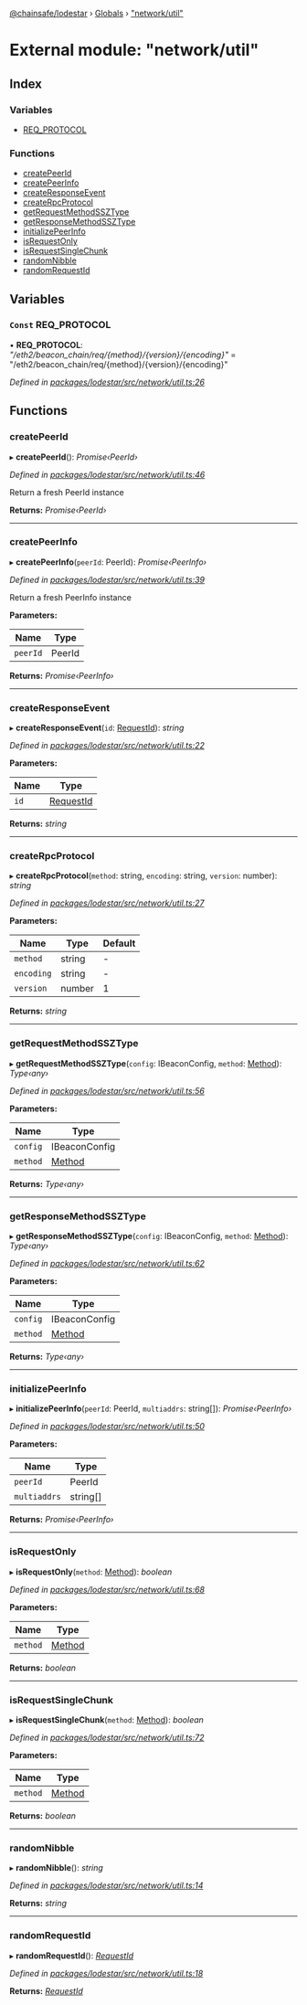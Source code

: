 [@chainsafe/lodestar](../README.md) › [Globals](../globals.md) › ["network/util"](_network_util_.md)

# External module: "network/util"

## Index

### Variables

* [REQ_PROTOCOL](_network_util_.md#const-req_protocol)

### Functions

* [createPeerId](_network_util_.md#createpeerid)
* [createPeerInfo](_network_util_.md#createpeerinfo)
* [createResponseEvent](_network_util_.md#createresponseevent)
* [createRpcProtocol](_network_util_.md#createrpcprotocol)
* [getRequestMethodSSZType](_network_util_.md#getrequestmethodssztype)
* [getResponseMethodSSZType](_network_util_.md#getresponsemethodssztype)
* [initializePeerInfo](_network_util_.md#initializepeerinfo)
* [isRequestOnly](_network_util_.md#isrequestonly)
* [isRequestSingleChunk](_network_util_.md#isrequestsinglechunk)
* [randomNibble](_network_util_.md#randomnibble)
* [randomRequestId](_network_util_.md#randomrequestid)

## Variables

### `Const` REQ_PROTOCOL

• **REQ_PROTOCOL**: *"/eth2/beacon_chain/req/{method}/{version}/{encoding}"* = "/eth2/beacon_chain/req/{method}/{version}/{encoding}"

*Defined in [packages/lodestar/src/network/util.ts:26](https://github.com/ChainSafe/lodestar/blob/533caff9e/packages/lodestar/src/network/util.ts#L26)*

## Functions

###  createPeerId

▸ **createPeerId**(): *Promise‹PeerId›*

*Defined in [packages/lodestar/src/network/util.ts:46](https://github.com/ChainSafe/lodestar/blob/533caff9e/packages/lodestar/src/network/util.ts#L46)*

Return a fresh PeerId instance

**Returns:** *Promise‹PeerId›*

___

###  createPeerInfo

▸ **createPeerInfo**(`peerId`: PeerId): *Promise‹PeerInfo›*

*Defined in [packages/lodestar/src/network/util.ts:39](https://github.com/ChainSafe/lodestar/blob/533caff9e/packages/lodestar/src/network/util.ts#L39)*

Return a fresh PeerInfo instance

**Parameters:**

Name | Type |
------ | ------ |
`peerId` | PeerId |

**Returns:** *Promise‹PeerInfo›*

___

###  createResponseEvent

▸ **createResponseEvent**(`id`: [RequestId](_constants_network_.md#requestid)): *string*

*Defined in [packages/lodestar/src/network/util.ts:22](https://github.com/ChainSafe/lodestar/blob/533caff9e/packages/lodestar/src/network/util.ts#L22)*

**Parameters:**

Name | Type |
------ | ------ |
`id` | [RequestId](_constants_network_.md#requestid) |

**Returns:** *string*

___

###  createRpcProtocol

▸ **createRpcProtocol**(`method`: string, `encoding`: string, `version`: number): *string*

*Defined in [packages/lodestar/src/network/util.ts:27](https://github.com/ChainSafe/lodestar/blob/533caff9e/packages/lodestar/src/network/util.ts#L27)*

**Parameters:**

Name | Type | Default |
------ | ------ | ------ |
`method` | string | - |
`encoding` | string | - |
`version` | number | 1 |

**Returns:** *string*

___

###  getRequestMethodSSZType

▸ **getRequestMethodSSZType**(`config`: IBeaconConfig, `method`: [Method](../enums/_constants_network_.method.md)): *Type‹any›*

*Defined in [packages/lodestar/src/network/util.ts:56](https://github.com/ChainSafe/lodestar/blob/533caff9e/packages/lodestar/src/network/util.ts#L56)*

**Parameters:**

Name | Type |
------ | ------ |
`config` | IBeaconConfig |
`method` | [Method](../enums/_constants_network_.method.md) |

**Returns:** *Type‹any›*

___

###  getResponseMethodSSZType

▸ **getResponseMethodSSZType**(`config`: IBeaconConfig, `method`: [Method](../enums/_constants_network_.method.md)): *Type‹any›*

*Defined in [packages/lodestar/src/network/util.ts:62](https://github.com/ChainSafe/lodestar/blob/533caff9e/packages/lodestar/src/network/util.ts#L62)*

**Parameters:**

Name | Type |
------ | ------ |
`config` | IBeaconConfig |
`method` | [Method](../enums/_constants_network_.method.md) |

**Returns:** *Type‹any›*

___

###  initializePeerInfo

▸ **initializePeerInfo**(`peerId`: PeerId, `multiaddrs`: string[]): *Promise‹PeerInfo›*

*Defined in [packages/lodestar/src/network/util.ts:50](https://github.com/ChainSafe/lodestar/blob/533caff9e/packages/lodestar/src/network/util.ts#L50)*

**Parameters:**

Name | Type |
------ | ------ |
`peerId` | PeerId |
`multiaddrs` | string[] |

**Returns:** *Promise‹PeerInfo›*

___

###  isRequestOnly

▸ **isRequestOnly**(`method`: [Method](../enums/_constants_network_.method.md)): *boolean*

*Defined in [packages/lodestar/src/network/util.ts:68](https://github.com/ChainSafe/lodestar/blob/533caff9e/packages/lodestar/src/network/util.ts#L68)*

**Parameters:**

Name | Type |
------ | ------ |
`method` | [Method](../enums/_constants_network_.method.md) |

**Returns:** *boolean*

___

###  isRequestSingleChunk

▸ **isRequestSingleChunk**(`method`: [Method](../enums/_constants_network_.method.md)): *boolean*

*Defined in [packages/lodestar/src/network/util.ts:72](https://github.com/ChainSafe/lodestar/blob/533caff9e/packages/lodestar/src/network/util.ts#L72)*

**Parameters:**

Name | Type |
------ | ------ |
`method` | [Method](../enums/_constants_network_.method.md) |

**Returns:** *boolean*

___

###  randomNibble

▸ **randomNibble**(): *string*

*Defined in [packages/lodestar/src/network/util.ts:14](https://github.com/ChainSafe/lodestar/blob/533caff9e/packages/lodestar/src/network/util.ts#L14)*

**Returns:** *string*

___

###  randomRequestId

▸ **randomRequestId**(): *[RequestId](_constants_network_.md#requestid)*

*Defined in [packages/lodestar/src/network/util.ts:18](https://github.com/ChainSafe/lodestar/blob/533caff9e/packages/lodestar/src/network/util.ts#L18)*

**Returns:** *[RequestId](_constants_network_.md#requestid)*
